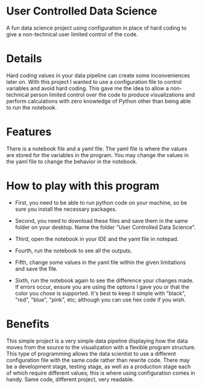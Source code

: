 # User Controlled Data Science
A fun data science project using configuration in place of hard coding to give a non-technical user limited control of the code.

# Details
Hard coding values in your data pipeline can create some inconveniences later on. With this project I wanted to use a configuration file to control variables and avoid hard coding. This gave me the idea to allow a non-technical person limited control over the code to produce visualizations and perform calculations with zero knowledge of Python other than being able to run the notebook.

# Features
There is a notebook file and a yaml file. The yaml file is where the values are stored for the variables in the program. You may change the values in the yaml file to change the behavior in the notebook.

# How to play with this program
* First, you need to be able to run python code on your machine, so be sure you install the necessary packages.

* Second, you need to download these files and save them in the same folder on your desktop. Name the folder "User Controlled Data Science".

* Third, open the notebook in your IDE and the yaml file in notepad.

* Fourth, run the notebook to see all the outputs.

* Fifth, change some values in the yaml file within the given limitations and save the file.

* Sixth, run the notebook again to see the difference your changes made. If errors occur, ensure you are using the options I gave you or that the color you chose is supported. It's best to keep it simple with "black", "red", "blue", "pink", etc; although you can use hex code if you wish.

# Benefits
This simple project is a very simple data pipeline displaying how the data moves from the source to the visualization with a flexible program structure. This type of programming allows the data scientist to use a different configuration file with the same code rather than rewrite code. There may be a development stage, testing stage, as well as a production stage each of which require different values; this is where using configuration comes in handy. Same code, different project, very readable.
